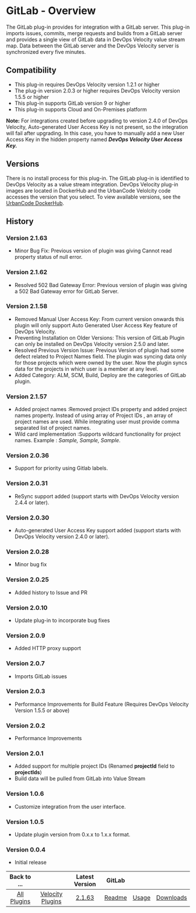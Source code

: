 
# GitLab - Overview

The GitLab plug-in provides for integration with a GitLab server. This plug-in imports issues, commits, merge requests and builds from a GitLab server and provides a single view of GitLab data in DevOps Velocity value stream map. Data between the GitLab server and the DevOps Velocity server is synchronized every five minutes.


## Compatibility

* This plug-in requires DevOps Velocity version 1.2.1 or higher
* The plug-in version 2.0.3 or higher requires DevOps Velocity version 1.5.5 or higher
* This plug-in supports GitLab version 9 or higher
* This plug-in supports Cloud and On-Premises platform

**Note:** For integrations created before upgrading to version 2.4.0 of DevOps Velocity, Auto-generated User Access Key is not present, so the integration will fail after upgrading. In this case, you have to manually add a new User Access Key in the hidden property named ***DevOps Velocity User Access Key.***

## Versions

There is no install process for this plug-in. The GitLab plug-in is identified to DevOps Velocity as a value stream integration. DevOps Velocity plug-in images are located in DockerHub and the UrbanCode Velolcity code accesses the version that you select. To view available versions, see the [UrbanCode DockerHub](https://hub.docker.com/r/urbancode/ucv-ext-gitlab/tags).

## History

### Version 2.1.63

* Minor Bug Fix: Previous version of plugin was giving Cannot read property status of null error.

### Version 2.1.62

* Resolved 502 Bad Gateway Error: Previous version of plugin was giving a 502 Bad Gateway error for GitLab Server.

### Version 2.1.58

* Removed Manual User Access Key: From current version onwards this plugin will only support Auto Generated User Access Key feature of DevOps Velocity.
* Preventing Installation on Older Versions: This version of GitLab Plugin can only be installed on DevOps Velocity version 2.5.0 and later.
* Resolved Previous Version Issue: Previous Version of plugin had some defect related to Project Names field. The plugin was syncing data only for those projects which were owned by the user. Now the plugin syncs data for the projects in which user is a member at any level.
* Added Category: ALM, SCM, Build, Deploy are the categories of GitLab plugin.

### Version 2.1.57

* Added project names :Removed project IDs property and added project names property. Instead of using array of Project IDs , an array of project names are used. While integrating user must provide comma separated list of project names.
* Wild card implementation :Supports wildcard functionality for project names. Example : *Sample, *Sample*, Sample*.

### Version 2.0.36

* Support for priority using Gitlab labels.

### Version 2.0.31

* ReSync support added (support starts with DevOps Velocity version 2.4.4 or later).

### Version 2.0.30

* Auto-generated User Access Key support added (support starts with DevOps Velocity version 2.4.0 or later).

### Version 2.0.28

* Minor bug fix

### Version 2.0.25

* Added history to Issue and PR

### Version 2.0.10

* Update plug-in to incorporate bug fixes

### Version 2.0.9

* Added HTTP proxy support

### Version 2.0.7

* Imports GitLab issues

### Version 2.0.3

* Performance Improvements for Build Feature (Requires DevOps Velocity Version 1.5.5 or above)

### Version 2.0.2

* Performance Improvements

### Version 2.0.1

* Added support for multiple project IDs (Renamed **projectId** field to **projectIds**)
* Build data will be pulled from GitLab into Value Stream


### Version 1.0.6

* Customize integration from the user interface.

### Version 1.0.5

* Update plugin version from 0.x.x to 1.x.x format.

### Version 0.0.4

* Initial release


|Back to ...||Latest Version|GitLab |||
| :---: | :---: | :---: | :---: | :---: | :---: |
|[All Plugins](../../index.md)|[Velocity Plugins](../README.md)|[2.1.63](https://github.com/UrbanCode/IBM-UCV-PLUGINS/raw/main/files/ucv-ext-gitlab/ucv-ext-gitlab:2.1.63.tar.7z.001)|[Readme](README.md)|[Usage](usage.md)|[Downloads](downloads.md)|
